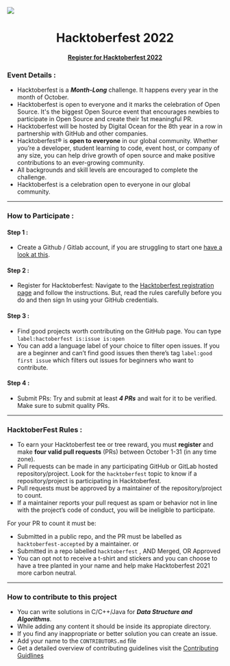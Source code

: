 <img src="https://res.cloudinary.com/practicaldev/image/fetch/s--ds97LCK---/c_imagga_scale,f_auto,fl_progressive,h_420,q_auto,w_1000/https://dev-to-uploads.s3.amazonaws.com/uploads/articles/ymlmr15l83rrjq8natft.jpg">

<h1 align="center">Hacktoberfest 2022</h1>

<h4 align="center">
    <a href="">Register for Hacktoberfest 2022</a>
</h4>

### Event Details : 

- Hacktoberfest is a ***Month-Long*** challenge. It happens every year in the month of October.
- Hacktoberfest is open to everyone and it marks the celebration of Open Source. It's the biggest Open Source event that encourages newbies to participate in Open Source and create their 1st meaningful PR.
- Hacktoberfest will be hosted by Digital Ocean for the 8th year in a row in partnership with GitHub and other companies.
- Hacktoberfest® is **open to everyone** in our global community. Whether you’re a developer, student learning to code, event host, or company of any size, you can help drive growth of open source and make positive contributions to an ever-growing community.
- All backgrounds and skill levels are encouraged to complete the challenge.
- Hacktoberfest is a celebration open to everyone in our global community.

---

### How to Participate :

#### Step 1 : 
- Create a Github / Gitlab account, if you are struggling to start one [have a look at this](https://youtu.be/apGV9Kg7ics).
#### Step 2 : 
- Register for Hacktoberfest: Navigate to the [Hacktoberfest registration page](https://hacktoberfest.com/) and follow the instructions. But, read the rules carefully before you do and then sign In using your GitHub credentials.
#### Step 3 :
- Find good projects worth contributing on the GitHub page. You can type `label:hactoberfest is:issue is:open`
- You can add a language label of your choice to filter open issues. If you are a beginner and can’t find good issues then there’s tag `label:good first issue` which filters out issues for beginners who want to contribute.
#### Step 4 :
- Submit PRs: Try and submit at least **_4 PRs_** and wait for it to be verified. Make sure to submit quality PRs.

---

### HacktoberFest Rules :

- To earn your Hacktoberfest tee or tree reward, you must **register** and make **four valid pull requests** (PRs) between October 1-31 (in any time zone).
- Pull requests can be made in any participating GitHub or GitLab hosted repository/project. Look for the `hacktoberfest` topic to know if a repository/project is participating in Hacktoberfest.
- Pull requests must be approved by a maintainer of the repository/project to count.
- If a maintainer reports your pull request as spam or behavior not in line with the project’s code of conduct, you will be ineligible to participate.

For your PR to count it must be:

- Submitted in a public repo, and the PR must be labelled as `hacktoberfest-accepted` by a maintainer. or
- Submitted in a repo labelled `hacktoberfest` , AND Merged, OR Approved
- You can opt not to receive a t-shirt and stickers and you can choose to have a tree planted in your name and help make Hacktoberfest 2021 more carbon neutral.

---

### How to contribute to this project
- You can write solutions in C/C++/Java for ***Data Structure and Algorithms***.
- While adding any content it should be inside its appropiate directory.
- If you find any inappropriate or better solution you can create an issue.
- Add your name to the `CONTRIBUTORS.md` file
- Get a detailed overview of contributing guidelines visit the <a href="CONTRIBUTING.md">Contributing Guidlines</a>